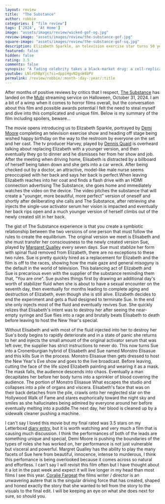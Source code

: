 ```yaml
---
layout: review
title:  "The Substance"
author: robbie
categories: [ "film review"]
tags: ['2024', 'At Home']
image: "assets/images/review/wicked-gof-og.jpg"
review-image: "assets/images/review/the-substance-gof.jpg"
square-image: "assets/images/review/the-substance-gof-sq.jpg"
description: Elizabeth Sparkle, an television exercise star turns 50 years old and is pushed out of her show with the want for a younger replacement, she ends up with a pitch for something called the substance that will create a better version of yourself.  She decides it is worth it and this chaotic and important movie follows what happens next.
featured: false
hidden: false
rating: 3.5
comments: false
synopsis: "A fading celebrity takes a black-market drug: a cell-replicating substance that temporarily creates a younger, better version of herself."  
youtube: LNlrGhBpYjc?si=dppiHgvN2gsW4bPV
permalink: /review/robbie/:month-:day-:year/:title
---
```


After months of positive reviews by critics that I respect, [The Substance](https://www.imdb.com/title/tt17526714/) has landed on the [Mubi](https://mubi.com/en/us/films/the-substance) streaming service on Halloween, October 31, 2024. I am a bit of a wimp when it comes to horror films overall, but the conversation about this film and possible awards potential I felt the need to steal myself and dive into this complicated and unique film. Below is my summary of the film including spoilers, beware... 

The movie opens introducing us to Elizabeth Sparkle, portrayed by [Demi Moore](https://www.imdb.com/name/nm0000193/) completing an television exercise show and heading off stage being wished happy birthday on the way to the restroom by everyone on the set and her cast.  The tv producer Harvey, played by [Dennis Quaid](https://www.imdb.com/name/nm0000598/) is overheard talking about replacing Elizabeth with a younger version, and then eventually they go to dinner and he dismisses her from her show and job.  After the meeting when driving home, Elisabeth is distracted by a billboard of herself being taken down and she gets into a car wreck. After being checked out by a doctor, an attractive, model-like male nurse seems preoccupied with her back and says her back is perfect.When leaving Elizabeth reaches into her coat and finds a flash drive with an HDMI connection advertising The Substance, she goes home and immediately watches the video on the device. The video pitches the substance that will create a "younger, more beautiful, more perfect" version of oneself and shortly after deliberating she calls and The Substance, after retrieving she injects the single-use activator serum her vision is impacted and eventually her back rips open and a much younger version of herself climbs out of the newly created slit in her back.

The gist of The Substance experience is that you create a symbiotic relationship between the two versions of one person that must follow the rules to create the equilibrium.  The original version we meet is Elisabeth and she must transfer her consciousness to the newly created version Sue, played by [Margaret Qualley](https://www.imdb.com/name/nm4960279/) every seven days. Sue must stablize her form with spinal fluid removed from Elizabeth, there are no exceptions to these two rules.  Sue is pretty quickly hired as a replacement for Elizabeth and the film is off to the races, showing how the male gaze and general misogyny is the default in the world of television.  This balancing act of Elizabeth and Sue is precarious even with the supplier of the substance reminding them that, "You are one".  Sue pushes things first by drawing an additional day's worth of stabilizer fluid when she is about to have a sexual encounter on the seventh day, then eventually for months leading to complete aging and destruction of Elizabeth, even though she is still alive.  Elizabeth decides to end the experiment and gets a fluid designed to terminate Sue. In the end she only injects most of the fluid and eventually revives Sue.  She quickly relizes that Elisabeth's intent was to destroy her after seeing the near-empty syringe and Sue flies into a rage and brutally beats Elisabeth to death before leaving to host the New Year's special.

Without Elisabeth and with most of the fluid injected into her to destroy her Sue's body begins to rapidly deteriorate and in a state of panic she returns to her and injects the small amount of the original activator serum that was left over, the supplier has strict instructions to never do.  This now turns Sue into a Cronenburgian hybrid of Elisabeth and Sue named Monstro Elisasue and this kills Sue in the process. Monstro Elisasue then gets dressed to host the New Year's Eve show and goes to the live broadcast.  Before leaving, cutting the face of the life sized Elizabeth painting and wearing it as a mask. The mask falls, the audience descends into chaos.  Eventually a man decapitates her before her body turns into a sprinkler of blood covering the audience. The portion of Monstro Elisasue What escapes the studio and collapses into a pile of organs and viscera. Elisabeth's face that was on their back detaches from the pile, crawls onto her neglected star on the Hollywood Walk of Fame and stares euphorically toward the night sky and smiles as she hallucinates being admired by everyone around her before eventually melting into a puddle.The next day, her blood is cleaned up by a sidewalk cleaner pushing a machine.

I can't say I loved this movie but my final rated was 3.5 stars on my Letterboxd [diary entry](https://letterboxd.com/robbiethegeek/film/the-substance/), but it is worth watching and very much a film that is causing much discussion.  I think the performances of both of the leads are something unique and special, Demi Moore is pushing the boundaries of the types of roles she has worked on, her performance is not just vulnerable but visceral and powerful. Margret Qualley has the ability to play the many facets of Sue here from beautiful, innocence, intense to murderous, I think this perfomance is being overlooked because it comes across so natural and effortless.  I can't say I will revisit this film often but I have thought about it a lot in the past week and expect it will live longer in my head than most films I see this year.  [Coralie Fargeat](https://www.imdb.com/name/nm0267287/) the films writer / director is an unwavering autere that is the singular driving force that has created, shaped and honed exactly the story that she wanted to tell from the story to the visuals to the final edit.  I will be keeping an eye on what she does next for sure, so should you.
